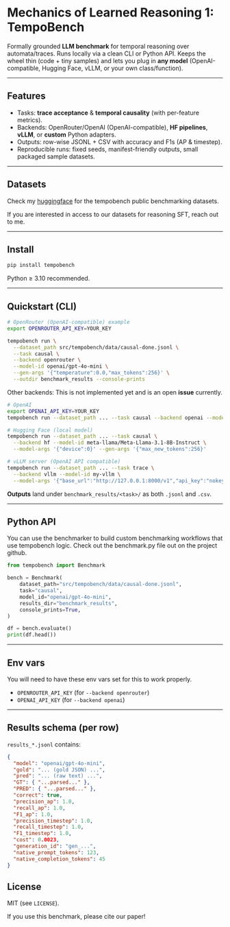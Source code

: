 # Mechanics of Learned Reasoning 1: TempoBench

Formally grounded **LLM benchmark** for temporal reasoning over automata/traces. Runs locally via a clean CLI or Python API. Keeps the wheel thin (code + tiny samples) and lets you plug in **any model** (OpenAI-compatible, Hugging Face, vLLM, or your own class/function).

---

## Features
- Tasks: **trace acceptance** & **temporal causality** (with per-feature metrics).
- Backends: OpenRouter/OpenAI (OpenAI-compatible), **HF pipelines**, **vLLM**, or **custom** Python adapters.
- Outputs: row-wise JSONL + CSV with accuracy and F1s (AP & timestep).
- Reproducible runs: fixed seeds, manifest-friendly outputs, small packaged sample datasets.


---

## Datasets

Check my [huggingface](https://huggingface.co/datasets/nikolausholzer/tempobench) for the tempobench public benchmarking datasets.

If you are interested in access to our datasets for reasoning SFT, reach out to me.

---

## Install

```bash
pip install tempobench
```

Python ≥ 3.10 recommended.

---

## Quickstart (CLI)

```bash
# OpenRouter (OpenAI-compatible) example
export OPENROUTER_API_KEY=YOUR_KEY

tempobench run \
  --dataset_path src/tempobench/data/causal-done.jsonl \
  --task causal \
  --backend openrouter \
  --model-id openai/gpt-4o-mini \
  --gen-args '{"temperature":0.0,"max_tokens":256}' \
  --outdir benchmark_results --console-prints
```

Other backends:
This is not implemented yet and is an open **issue** currently.

```bash
# OpenAI
export OPENAI_API_KEY=YOUR_KEY
tempobench run --dataset_path ... --task causal --backend openai --model-id gpt-4o-mini

# Hugging Face (local model)
tempobench run --dataset_path ... --task causal \
  --backend hf --model-id meta-llama/Meta-Llama-3.1-8B-Instruct \
  --model-args '{"device":0}' --gen-args '{"max_new_tokens":256}'

# vLLM server (OpenAI API compatible)
tempobench run --dataset_path ... --task trace \
  --backend vllm --model-id my-vllm \
  --model-args '{"base_url":"http://127.0.0.1:8000/v1","api_key":"nokey"}'
```

**Outputs** land under `benchmark_results/<task>/` as both `.jsonl` and `.csv`.

---

## Python API
You can use the benchmarker to build custom benchmarking workflows that use tempobench logic. Check out the benchmark.py file out on the project github.


```python
from tempobench import Benchmark

bench = Benchmark(
    dataset_path="src/tempobench/data/causal-done.jsonl",
    task="causal",
    model_id="openai/gpt-4o-mini",
    results_dir="benchmark_results",
    console_prints=True,
)

df = bench.evaluate()
print(df.head())
```

---

## Env vars
You will need to have these env vars set for this to work properly.

- `OPENROUTER_API_KEY` (for `--backend openrouter`)
- `OPENAI_API_KEY` (for `--backend openai`)

---

## Results schema (per row)

`results_*.jsonl` contains:
```json
{
  "model": "openai/gpt-4o-mini",
  "gold": "... (gold JSON) ...",
  "pred": "... (raw text) ...",
  "GT": { "...parsed..." },
  "PRED": { "...parsed..." },
  "correct": true,
  "precision_ap": 1.0,
  "recall_ap": 1.0,
  "F1_ap": 1.0,
  "precision_timestep": 1.0,
  "recall_timestep": 1.0,
  "F1_timestep": 1.0,
  "cost": 0.0023,
  "generation_id": "gen_...",
  "native_prompt_tokens": 123,
  "native_completion_tokens": 45
}
```

## License

MIT (see `LICENSE`).

If you use this benchmark, please cite our paper!
